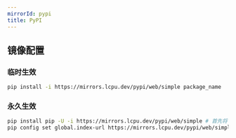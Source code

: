 ```yaml
---
mirrorId: pypi
title: PyPI
---
```


## 镜像配置

### 临时生效

```bash
pip install -i https://mirrors.lcpu.dev/pypi/web/simple package_name
```

### 永久生效

```bash
pip install pip -U -i https://mirrors.lcpu.dev/pypi/web/simple # 首先将 pip 版本升级至 10.0.0+
pip config set global.index-url https://mirrors.lcpu.dev/pypi/web/simple
```
